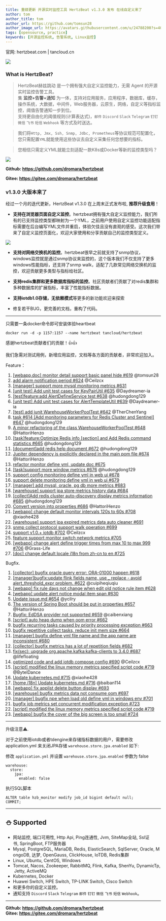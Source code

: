 ```yaml
---
title: 重磅更新 开源实时监控工具 HertzBeat v1.3.0 发布 在线自定义来了
author: tom  
author_title: tom   
author_url: https://github.com/tomsun28  
author_image_url: https://avatars.githubusercontent.com/u/24788200?s=400&v=4  
tags: [opensource, practice]
keywords: [开源监控系统, 告警系统, Linux监控]
---
```


官网: hertzbeat.com | tancloud.cn


![](https://p3-juejin.byteimg.com/tos-cn-i-k3u1fbpfcp/a9629ef5bb6e486cacddb899f1495c6e~tplv-k3u1fbpfcp-zoom-1.image)



### What is HertzBeat?

> HertzBeat赫兹跳动 是一个拥有强大自定义监控能力，无需 Agent 的开源实时监控告警工具。     
> 集 **监控+告警+通知** 为一体，支持对应用服务，应用程序，数据库，缓存，操作系统，大数据，中间件，Web服务器，云原生，网络，自定义等指标监控，阈值告警通知一步到位。   
> 支持更自由化的阈值规则(计算表达式)，`邮件` `Discord` `Slack` `Telegram` `钉钉` `微信` `飞书` `短信` `Webhook` 等方式及时送达。

> 我们将`Http, Jmx, Ssh, Snmp, Jdbc, Prometheus`等协议规范可配置化，您只需配置`YML`就能使用这些协议去自定义采集任何您想要的指标。

> 您相信只需定义YML就能立刻适配一款K8s或Docker等新的监控类型吗？


![](https://p3-juejin.byteimg.com/tos-cn-i-k3u1fbpfcp/4236e748f5ac4352b7cf4bb65ccf97aa~tplv-k3u1fbpfcp-zoom-1.image)


**Github: https://github.com/dromara/hertzbeat**

**Gitee: https://gitee.com/dromara/hertzbeat**

### v1.3.0 大版本来了

经过一个月的迭代更新，HertzBeat v1.3.0 在上周末正式发布啦, **推荐升级食用**！

- **支持在浏览器页面自定义监控**。hertzbeat拥有强大自定义监控能力，我们所有的已支持监控类型都映射为一个YML，之前用户使用自定义监控功能适配指标需要在后台编写YML文件并重启，体验欠佳且没有直观的感受。这次我们带来了自定义监控页面化，欢迎大家使用和分享贡献自己的监控类型定义。

![](https://p3-juejin.byteimg.com/tos-cn-i-k3u1fbpfcp/b5c9dd3e28c54c72b49a7470012a0c36~tplv-k3u1fbpfcp-zoom-1.image)

- **支持对网络交换机的监控**。hertzbeat很早之前就支持了snmp协议，windows监控就是通过snmp协议来监控的，这个版本我们不仅支持了更多windows性能指标，还支持了snmp walk，适配了几款常见网络交换机的监控，欢迎贡献更多类型与指标给社区。

- **支持redis集群和更多数据库指标的监控**。社区贡献者们贡献了对redis集群和多种数据库的扩展指标，丰富了性能指标数据。

- **支持iotdb1.0存储，无依赖模式**等更多的新功能欢迎来探索

- 修复若干BUG，更完善的文档，重构了代码。

----

只需要一条docker命令即可安装体验heartbeat

`docker run -d -p 1157:1157 --name hertzbeat tancloud/hertzbeat`

感谢hertzbeat贡献者们的贡献！👍👍

我们急需对测试用例，新增应用监控，文档等各方面的贡献者，非常欢迎加入。

Feature：

1. [[webapp,doc] monitor detail support basic panel hide #619](https://github.com/dromara/hertzbeat/pull/619) @tomsun28
2. [add alarm notification period #624](https://github.com/dromara/hertzbeat/pull/624) @Ceilzcx
3. [[manager] support more mysql monitoring metrics #631](https://github.com/dromara/hertzbeat/pull/631)
4. [[unit test] Add unit test cases for KeyPairUtil #635](https://github.com/dromara/hertzbeat/pull/635) @Daydreamer-ia
5. [[test]feature:add AlertDefineService test #638](https://github.com/dromara/hertzbeat/pull/638) @hudongdong129
6. [[unit test] Add unit test cases for AlertTemplateUtil #639](https://github.com/dromara/hertzbeat/pull/639) @Daydreamer-ia
7. [[test] add junit WarehouseWorkerPoolTest #642](https://github.com/dromara/hertzbeat/pull/642) @TherChenYang
8. [task #614 [Add monitoring parameters for Redis Cluster and Sentinel] #647](https://github.com/dromara/hertzbeat/pull/647) @hudongdong129
9. [A minor refactoring of the class WarehouseWorkerPoolTest #648](https://github.com/dromara/hertzbeat/pull/648) @HattoriHenzo
10. [[task]feature:Optimize Redis info [section] and Add Redis command statistics #665](https://github.com/dromara/hertzbeat/pull/665) @hudongdong129
11. [[document]add redis help document #672](https://github.com/dromara/hertzbeat/pull/672) @hudongdong129
12. [Jupiter dependency is explicitly declared in the main pom file #674](https://github.com/dromara/hertzbeat/pull/674) @HattoriHenzo
13. [refactor monitor define yml, update doc #675](https://github.com/dromara/hertzbeat/pull/675)
14. [[task]support more window metrics #676](https://github.com/dromara/hertzbeat/pull/676) @hudongdong129
15. [support config monitoring define yml in web ui #678](https://github.com/dromara/hertzbeat/pull/678)
16. [support delete monitoring define yml in web ui #679](https://github.com/dromara/hertzbeat/pull/679)
17. [[manager] add mysql, oracle, pg db more metrics #683](https://github.com/dromara/hertzbeat/pull/683)
18. [[warehouse] support jpa store metrics history data #684](https://github.com/dromara/hertzbeat/pull/684)
19. [[collect]Add redis cluster auto-discovery display metrics information #685](https://github.com/dromara/hertzbeat/pull/685) @hudongdong129
20. [Convert version into properties #686](https://github.com/dromara/hertzbeat/pull/686) @HattoriHenzo
21. [[webapp] change default monitor intervals 120s to 60s #708](https://github.com/dromara/hertzbeat/pull/708) @xiaohe428
22. [[warehouse] support jpa expired metrics data auto cleaner #691](https://github.com/dromara/hertzbeat/pull/691)
23. [snmp collect protocol support walk operation #699](https://github.com/dromara/hertzbeat/pull/699)
24. [support v1.0.+ iotdb #702](https://github.com/dromara/hertzbeat/pull/702) @Ceilzcx
25. [feature support monitor switch network metrics #705](https://github.com/dromara/hertzbeat/pull/705)
26. [[webapp] change alert define trigger times from max 10 to max 999 #706](https://github.com/dromara/hertzbeat/pull/706) @Grass-Life
27. [[doc] change default locale i18n from zh-cn to en #725](https://github.com/dromara/hertzbeat/pull/725)


Bugfix.

1. [[collector] bugfix oracle query error: ORA-01000 happen #618](https://github.com/dromara/hertzbeat/pull/618)
2. [[manager]bugfix:update flink fields name, use _ replace - avoid alert_threshold_expr problem. #622](https://github.com/dromara/hertzbeat/pull/622) @cuipiheqiuqiu
3. [[webapp] fix rule days not change when edit old notice rule item #628](https://github.com/dromara/hertzbeat/pull/628)
4. [[webapp] update alert notice modal item span #630](https://github.com/dromara/hertzbeat/pull/630)
5. [Update issue.md #654](https://github.com/dromara/hertzbeat/pull/654) @ycilry
6. [The version of Spring Boot should be put in properties #657](https://github.com/dromara/hertzbeat/pull/657) @HattoriHenzo
7. [Bugfix: EdDSA provider not supported #659](https://github.com/dromara/hertzbeat/pull/659) @caibenxiang
8. [[script] auto heap dump when oom error #662](https://github.com/dromara/hertzbeat/pull/662)
9. [bugfix recurring tasks caused by priority processing exception #663](https://github.com/dromara/hertzbeat/pull/663)
10. [bugfix repetitive collect tasks, reduce init mem size #664](https://github.com/dromara/hertzbeat/pull/664)
11. [[manager] bugfix define yml file name and the app name are inconsistent #680](https://github.com/dromara/hertzbeat/pull/680)
12. [[collector] bugfix metrics has a lot of repetition fields #682](https://github.com/dromara/hertzbeat/pull/682)
13. [fix(sec): upgrade org.apache.kafka:kafka-clients to 3.4.0 #687](https://github.com/dromara/hertzbeat/pull/687) @lifefloating
14. [optimized code and add iotdb compose config #690](https://github.com/dromara/hertzbeat/pull/690) @Ceilzcx
15. [[script] modified the linux memory metrics specified script code #719](https://github.com/dromara/hertzbeat/pull/719) @ByteIDance
16. [Update kubernetes.md #715](https://github.com/dromara/hertzbeat/pull/715) @xiaohe428
17. [[home,i18n] Update kubernetes.md #716](https://github.com/dromara/hertzbeat/pull/716) @baiban114
18. [[webapp] fix applist delete button display #693](https://github.com/dromara/hertzbeat/pull/693)
19. [[warehouse] bugfix metrics data not consume oom #697](https://github.com/dromara/hertzbeat/pull/697)
20. [[manager] bugfix npe when load old define yml in windows env #701](https://github.com/dromara/hertzbeat/pull/701)
21. [bugfix job metrics set concurrent modification exception #723](https://github.com/dromara/hertzbeat/pull/723)
22. [[script] modified the linux memory metrics specified script code #719](https://github.com/dromara/hertzbeat/pull/719)
23. [[webapp] bugfix the cover of the big screen is too small #724](https://github.com/dromara/hertzbeat/pull/724)
----     

升级注意⚠️.

对于之前使用iotdb或者tdengine来存储指标数据的用户，需要修改 application.yml 来关闭JPA存储 `warehouse.store.jpa.enabled` 如下:

修改 `application.yml` 并设置 `warehouse.store.jpa.enabled` 参数为 false
```
warehouse:
  store:
    jpa:
      enabled: false
```

执行SQL脚本
```
ALTER table hzb_monitor modify job_id bigint default null;
COMMIT;
```

----

## ⛄ Supported

-   网站监控, 端口可用性, Http Api, Ping连通性, Jvm, SiteMap全站, Ssl证书, SpringBoot, FTP服务器
-   Mysql, PostgreSQL, MariaDB, Redis, ElasticSearch, SqlServer, Oracle, MongoDB, 达梦, OpenGauss, ClickHouse, IoTDB, Redis集群
-   Linux, Ubuntu, CentOS, Windows
-   Tomcat, Nacos, Zookeeper, RabbitMQ, Flink, Kafka, ShenYu, DynamicTp, Jetty, ActiveMQ
-   Kubernetes, Docker
-   Huawei Switch, HPE Switch, TP-LINK Switch, Cisco Switch
-   和更多你的自定义监控。
-   通知支持 `Discord` `Slack` `Telegram` `邮件` `钉钉` `微信` `飞书` `短信` `Webhook`。

----

**Github: https://github.com/dromara/hertzbeat**      
**Gitee: https://gitee.com/dromara/hertzbeat**
